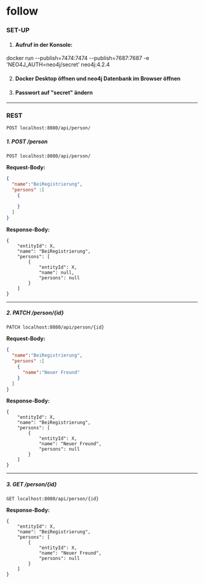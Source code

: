 # follow

### SET-UP

1) #### Aufruf in der Konsole:

docker run --publish=7474:7474 --publish=7687:7687 -e 'NEO4J_AUTH=neo4j/secret' neo4j:4.2.4

2) #### Docker Desktop öffnen und neo4j Datenbank im Browser öffnen

3) #### Passwort auf "secret" ändern

---

### REST

`POST localhost:8080/api/person/`


##### 1. POST /person

`POST localhost:8080/api/person/`

**Request-Body:**
````json
{
  "name":"BeiRegistrierung",
  "persons" :[
    {

    }
  ]
}
````

**Response-Body:**
```
{
    "entityId": X,
    "name": "BeiRegistrierung",
    "persons": [
        {
            "entityId": X,
            "name": null,
            "persons": null
        }
    ]
}
```

---

##### 2. PATCH /person/{id}

`PATCH localhost:8080/api/person/{id}`

**Request-Body:**
````json
{
  "name":"BeiRegistrierung",
  "persons" :[
    {
      "name":"Neuer Freund"
    }
  ]
}
````

**Response-Body:**
```
{
    "entityId": X,
    "name": "BeiRegistrierung",
    "persons": [
        {
            "entityId": X,
            "name": "Neuer Freund",
            "persons": null
        }
    ]
}
```

---

##### 3. GET /person/{id}

`GET localhost:8080/api/person/{id}`



**Response-Body:**
```
{
    "entityId": X,
    "name": "BeiRegistrierung",
    "persons": [
        {
            "entityId": X,
            "name": "Neuer Freund",
            "persons": null
        }
    ]
}
```
